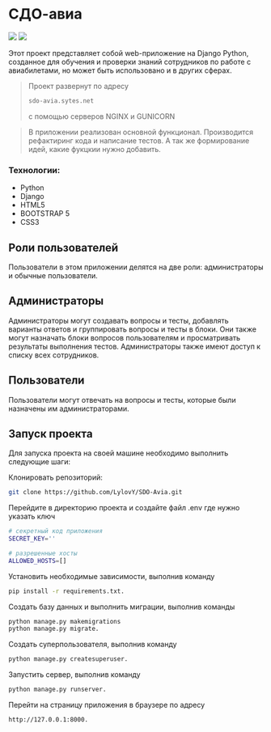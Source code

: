 # СДО-авиа


![](https://img.shields.io/badge/Python-3776AB?style=for-the-badge&logo=python&logoColor=white)
![](https://img.shields.io/badge/Django-092E20?style=for-the-badge&logo=django&logoColor=green)


Этот проект представляет собой web-приложение на Django Python, созданное для обучения и проверки знаний сотрудников по работе с авиабилетами, но может быть использовано и в других сферах.

> Проект развернут по адресу
> ```sh
> sdo-avia.sytes.net
> ```
> c помощью серверов NGINX и GUNICORN

>  В приложении реализован основной функционал. Производится рефактиринг кода и написание тестов. А так же формирование идей, какие фукцкии нужно добавить.

### Технологии:
- Python
- Django
- HTML5
- BOOTSTRAP 5
- CSS3

## Роли пользователей
Пользователи в этом приложении делятся на две роли: администраторы и обычные пользователи.

## Администраторы
Администраторы могут создавать вопросы и тесты, добавлять варианты ответов и группировать вопросы и тесты в блоки. Они также могут назначать блоки вопросов пользователям и просматривать результаты выполнения тестов. Администраторы также имеют доступ к списку всех сотрудников.

## Пользователи
Пользователи могут отвечать на вопросы и тесты, которые были назначены им администраторами.

## Запуск проекта
Для запуска проекта на своей машине необходимо выполнить следующие шаги:

Клонировать репозиторий:
```sh
git clone https://github.com/LylovY/SDO-Avia.git
```
Перейдите в директорию проекта и создайте файл .env где нужно указать ключ
```sh
# секретный код приложения
SECRET_KEY=''

# разрешенные хосты
ALLOWED_HOSTS=[]
```
Установить необходимые зависимости, выполнив команду
```sh
pip install -r requirements.txt.
```
Создать базу данных и выполнить миграции, выполнив команды
```sh
python manage.py makemigrations
python manage.py migrate.
```
Создать суперпользователя, выполнив команду
```sh
python manage.py createsuperuser.
```
Запустить сервер, выполнив команду
```sh
python manage.py runserver.
```
Перейти на страницу приложения в браузере по адресу
```sh
http://127.0.0.1:8000.
```
